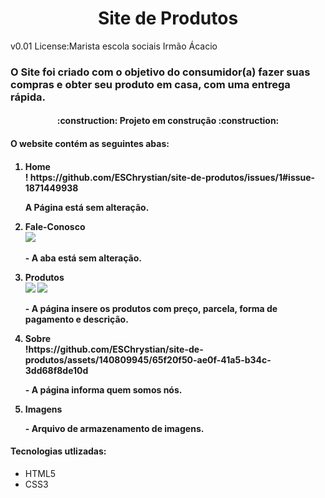 <h1 align="center">Site de Produtos</h1>
<p>v0.01 License:Marista escola sociais Irmão Ácacio</p>
<h3>O Site foi criado com o objetivo do consumidor(a) fazer suas compras e obter seu produto em casa, com uma entrega rápida.</h3>
<h4 align="center"> :construction: Projeto em construção :construction:</h4>
<h4>O website contém as seguintes abas:<h4>
<ol>
<li>Home</li>!
https://github.com/ESChrystian/site-de-produtos/issues/1#issue-1871449938
<p> A Página está sem alteração.</p>
<li>Fale-Conosco</li>
<img src=![](Imagenss/Captura%20de%20tela%202023-08-25%20074644.png)>
<p>- A aba está sem alteração.</p>
<li>Produtos</li>
<img src=![](Imagenss/Captura%20de%20tela%202023-08-25%20075939.png)>
<img src=![](Imagenss/Captura%20de%20tela%202023-08-25%20080254.png)>
<p>- A página insere os produtos com preço, parcela, forma de pagamento e descrição.
<li>Sobre</li>
  !https://github.com/ESChrystian/site-de-produtos/assets/140809945/65f20f50-ae0f-41a5-b34c-3dd68f8de10d

<p>- A página informa quem somos nós.</p>
<li>Imagens</li>
<p>- Arquivo de armazenamento de imagens.</p>
</ol> 
<h4><b>Tecnologias utlizadas:</b></h4>
<ul>
<li>HTML5</li>
<li>CSS3</li>
</ul>



